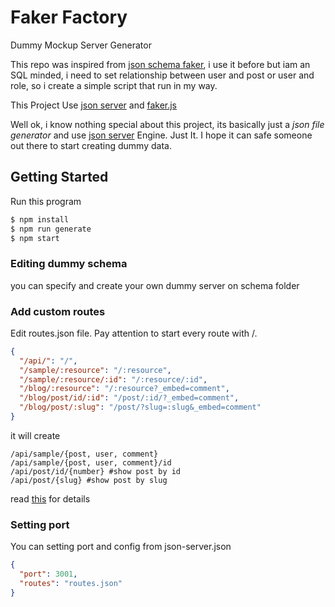 # Faker Factory

Dummy Mockup Server Generator

This repo was inspired from [json schema faker](https://github.com/json-schema-faker/json-schema-faker), i use it before but iam an SQL minded, i need to set relationship between user and post or user and role, so i create a simple script that run in my way.

This Project Use [json server](https://github.com/typicode/json-server) and [faker.js](https://github.com/marak/Faker.js/)

Well ok, i know nothing special about this project, its basically just a _json file generator_ and use [json server](https://github.com/typicode/json-server) Engine. Just It. I hope it can safe someone out there to start creating dummy data.


## Getting Started
Run this program
```bash
$ npm install
$ npm run generate
$ npm start
```

### Editing dummy schema
you can specify and create your own dummy server on schema folder

### Add custom routes

Edit routes.json file. Pay attention to start every route with /.

```json
{
  "/api/": "/",
  "/sample/:resource": "/:resource",
  "/sample/:resource/:id": "/:resource/:id",
  "/blog/:resource": "/:resource?_embed=comment",
  "/blog/post/id/:id": "/post/:id/?_embed=comment",
  "/blog/post/:slug": "/post/?slug=:slug&_embed=comment"
}
```

it will create
```
/api/sample/{post, user, comment}
/api/sample/{post, user, comment}/id
/api/post/id/{number} #show post by id
/api/post/{slug} #show post by slug

```

read [this](https://github.com/typicode/json-server#add-custom-routes) for details

### Setting port
You can setting port and config from json-server.json
```json
{
  "port": 3001,
  "routes": "routes.json"
}
```

